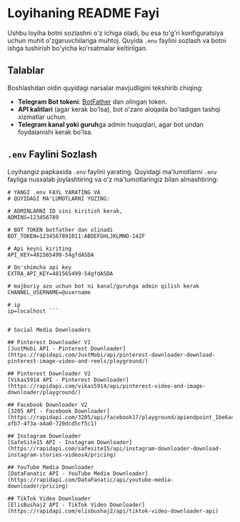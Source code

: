 # Loyihaning README Fayi

Ushbu loyiha botni sozlashni o'z ichiga oladi, bu esa to'g'ri konfiguratsiya uchun muhit o'zgaruvchilariga muhtoj. Quyida `.env` faylini sozlash va botni ishga tushirish bo'yicha ko'rsatmalar keltirilgan.

## Talablar

Boshlashdan oldin quyidagi narsalar mavjudligini tekshirib chiqing:
- **Telegram Bot tokeni**: [BotFather](https://core.telegram.org/bots#botfather) dan olingan token.
- **API kalitlari** (agar kerak bo'lsa), bot o'zaro aloqada bo'ladigan tashqi xizmatlar uchun.
- **Telegram kanal yoki guruh**ga admin huquqlari, agar bot undan foydalanishi kerak bo'lsa.

## `.env` Faylini Sozlash

Loyihangiz papkasida `.env` faylini yarating. Quyidagi ma'lumotlarni `.env` fayliga nusxalab joylashtiring va o'z ma'lumotlaringiz bilan almashtiring:

```env
# YANGI .env FAYL YARATING VA
# QUYIDAGI MA'LUMOTLARNI YOZING:

# ADMINLARNI ID sini kiritish kerak,
ADMINS=123456789

# BOT TOKEN botfather dan olinadi
BOT_TOKEN=1234567891011:ABDEFGHLJKLMNO-142F

# Api keyni kiriting
API_KEY=481565499-54gfdASDA

# Qo'shimcha api key
EXTRA_API_KEY=481565499-54gfdASDA

# majburiy azo uchun bot ni kanal/guruhga admin qilish kerak
CHANNEL_USERNAME=@username

# ip
ip=localhost ```


# Social Media Downloaders

## Pinterest Downloader V1  
[JustMobi API - Pinterest Downloader](https://rapidapi.com/JustMobi/api/pinterest-downloader-download-pinterest-image-video-and-reels/playground/)

## Pinterest Downloader V2  
[Vikas5914 API - Pinterest Downloader](https://rapidapi.com/vikas5914/api/pinterest-video-and-image-downloader/playground/)

## Facebook Downloader V2  
[3205 API - Facebook Downloader](https://rapidapi.com/3205/api/facebook17/playground/apiendpoint_1be6aca0-afb7-4f3a-a4a0-720dcd5cf5c1)

## Instagram Downloader  
[SafeSite15 API - Instagram Downloader](https://rapidapi.com/safesite15/api/instagram-downloader-download-instagram-stories-videos4/pricing)

## YouTube Media Downloader  
[DataFanatic API - YouTube Media Downloader](https://rapidapi.com/DataFanatic/api/youtube-media-downloader/pricing)

## TikTok Video Downloader  
[ElisBushaj2 API - TikTok Video Downloader](https://rapidapi.com/elisbushaj2/api/tiktok-video-downloader-api)


